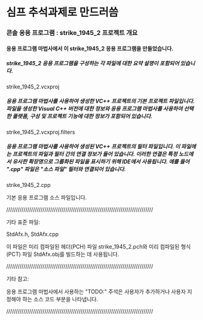 # 심프 추석과제로 만드러씀




### 콘솔 응용 프로그램 : strike_1945_2 프로젝트 개요





#### 응용 프로그램 마법사에서 이 strike_1945_2 응용 프로그램을 만들었습니다.

##### strike_1945_2 응용 프로그램을 구성하는 각 파일에 대한 요약 설명이 포함되어 있습니다.

strike_1945_2.vcxproj

##### 응용 프로그램 마법사를 사용하여 생성한 VC++ 프로젝트의 기본 프로젝트 파일입니다. 파일을 생성한 Visual C++ 버전에 대한 정보와 응용 프로그램 마법사를 사용하여 선택한 플랫폼, 구성 및 프로젝트 기능에 대한 정보가 포함되어 있습니다.

strike_1945_2.vcxproj.filters

##### 응용 프로그램 마법사를 사용하여 생성된 VC++ 프로젝트의 필터 파일입니다. 이 파일에는 프로젝트의 파일과 필터 간의 연결 정보가 들어 있습니다. 이러한 연결은 특정 노드에서 유사한 확장명으로 그룹화된 파일을 표시하기 위해 IDE에서 사용됩니다. 예를 들어 ".cpp" 파일은 "소스 파일" 필터와 연결되어 있습니다.

strike_1945_2.cpp

기본 응용 프로그램 소스 파일입니다.

/////////////////////////////////////////////////////////////////////////////

기타 표준 파일:

StdAfx.h, StdAfx.cpp

이 파일은 미리 컴파일된 헤더(PCH) 파일 strike_1945_2.pch와 미리 컴파일된 형식(PCT) 파일 StdAfx.obj를 빌드하는 데 사용됩니다.

/////////////////////////////////////////////////////////////////////////////

기타 참고:

응용 프로그램 마법사에서 사용하는 "TODO:" 주석은 사용자가 추가하거나 사용자 지정해야 하는 소스 코드 부분을 나타냅니다.

/////////////////////////////////////////////////////////////////////////////
